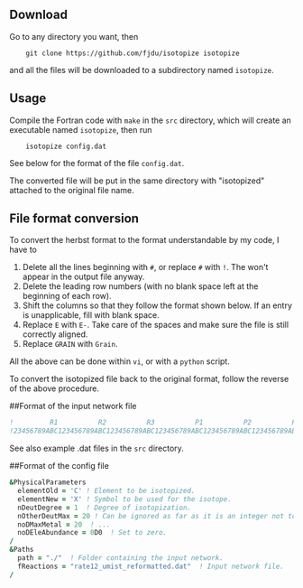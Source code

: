 ## Download

Go to any directory you want, then
```
    git clone https://github.com/fjdu/isotopize isotopize
```
and all the files will be downloaded to a subdirectory named ```isotopize```.

## Usage

Compile the Fortran code with ```make``` in the ```src``` directory, which will
create an executable named ```isotopize```, then run
```
    isotopize config.dat
```

See below for the format of the file ```config.dat```.

The converted file will be put in the same directory with "isotopized"
attached to the original file name.

## File format conversion

To convert the herbst format to the format understandable by my code, I have to

1. Delete all the lines beginning with ```#```, or replace ```#``` with ```!```.  The won't appear in the output file anyway.
1. Delete the leading row numbers (with no blank space left at the beginning of each row).
1. Shift the columns so that they follow the format shown below.  If an entry is unapplicable, fill with blank space.
1. Replace ```E``` with ```E-```.  Take care of the spaces and make sure the file is still correctly aligned.
1. Replace ```GRAIN``` with ```Grain```.

All the above can be done within ```vi```, or with a ```python``` script.

To convert the isotopized file back to the original format, follow the reverse of the above procedure.

##Format of the input network file

```fortran
!         R1          R2          R3          P1          P2          P3          P4        A        B        C    T1    T2 iT q cT s
!23456789ABC123456789ABC123456789ABC123456789ABC123456789ABC123456789ABC123456789ABC123456789123456789123456789123456123456123121231212
```

See also example .dat files in the ```src``` directory.

##Format of the config file

```fortran
&PhysicalParameters
  elementOld = 'C' ! Element to be isotopized.
  elementNew = 'X' ! Symbol to be used for the isotope.
  nDeutDegree = 1  ! Degree of isotopization.
  nOtherDeutMax = 20 ! Can be ignored as far as it is an integer not too small.
  noDMaxMetal = 20  ! ...
  noDEleAbundance = 0D0  ! Set to zero.
/
&Paths
  path = "./"  ! Folder containing the input network.
  fReactions = "rate12_umist_reformatted.dat"  ! Input network file.
/
```
